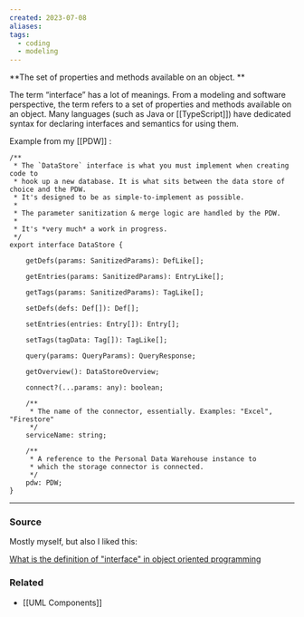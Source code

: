 ```yaml
---
created: 2023-07-08
aliases: 
tags:
  - coding
  - modeling
---
```

**The set of properties and methods available on an object. **

The term “interface” has a lot of meanings. From a modeling and software perspective, the term refers to a set of properties and methods available on an object. Many languages (such as Java or [[TypeScript]]) have dedicated syntax for declaring interfaces and semantics for using them.

Example from my [[PDW]] :

```tsx
/**
 * The `DataStore` interface is what you must implement when creating code to
 * hook up a new database. It is what sits between the data store of choice and the PDW.
 * It's designed to be as simple-to-implement as possible.
 * 
 * The parameter sanitization & merge logic are handled by the PDW.
 * 
 * It's *very much* a work in progress.
 */
export interface DataStore {

    getDefs(params: SanitizedParams): DefLike[];

    getEntries(params: SanitizedParams): EntryLike[];

    getTags(params: SanitizedParams): TagLike[];

    setDefs(defs: Def[]): Def[];

    setEntries(entries: Entry[]): Entry[];

    setTags(tagData: Tag[]): TagLike[];

    query(params: QueryParams): QueryResponse;

    getOverview(): DataStoreOverview;

    connect?(...params: any): boolean;

    /**
     * The name of the connector, essentially. Examples: "Excel", "Firestore"
     */
    serviceName: string;

    /**
     * A reference to the Personal Data Warehouse instance to 
     * which the storage connector is connected.
     */
    pdw: PDW;
}
```

---

### Source

Mostly myself, but also I liked this:

[What is the definition of "interface" in object oriented programming](https://stackoverflow.com/questions/2866987/what-is-the-definition-of-interface-in-object-oriented-programming)

### Related
- [[UML Components]]